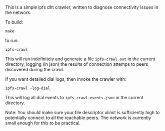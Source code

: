 
This is a simple ipfs dht crawler, written to diagnose
connectivity issues in the network.

To build:
```
make
```

to run:
```
ipfs-crawl
```

This will run indefinitely and generate a file `ipfs-crawl.out` in the
current directory, logging (in json) the results of connection attemps
to peers discovered during the crawl.

If you want detailed dial logs, then invoke the crawler with:
```
ipfs-crawl -log-dial
```
This will log all dial events to `ipfs-crawl-events.json` in the current
directory.

Note: You should make sure your file descriptor ulimit is sufficiently
high to potentially connect to all the reachable peers. The network is
currently small enough for this to be practical.
